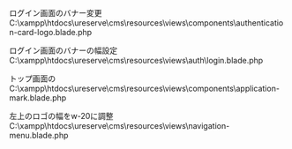 ログイン画面のバナー変更
C:\xampp\htdocs\ureserve\cms\resources\views\components\authentication-card-logo.blade.php

ログイン画面のバナーの幅設定
C:\xampp\htdocs\ureserve\cms\resources\views\auth\login.blade.php

トップ画面の
C:\xampp\htdocs\ureserve\cms\resources\views\components\application-mark.blade.php

左上のロゴ<!-- Logo -->の幅をw-20に調整
C:\xampp\htdocs\ureserve\cms\resources\views\navigation-menu.blade.php